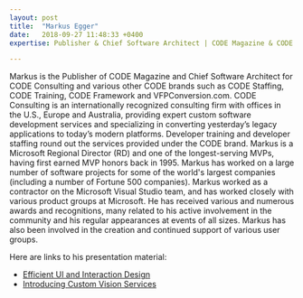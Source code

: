 ```yaml
---
layout: post
title:  "Markus Egger"
date:   2018-09-27 11:48:33 +0400
expertise: Publisher & Chief Software Architect | CODE Magazine & CODE Consulting

---
```


Markus is the Publisher of CODE Magazine and Chief Software Architect for CODE Consulting and various other CODE brands such as CODE Staffing, CODE Training, CODE Framework and VFPConversion.com. CODE Consulting is an internationally recognized consulting firm with offices in the U.S., Europe and Australia, providing expert custom software development services and specializing in converting yesterday’s legacy applications to today’s modern platforms. Developer training and developer staffing round out the services provided under the CODE brand. Markus is a Microsoft Regional Director (RD) and one of the longest-serving MVPs, having first earned MVP honors back in 1995. Markus has worked on a large number of software projects for some of the world's largest companies (including a number of Fortune 500 companies). Markus worked as a contractor on the Microsoft Visual Studio team, and has worked closely with various product groups at Microsoft. He has received various and numerous awards and recognitions, many related to his active involvement in the community and his regular appearances at events of all sizes. Markus has also been involved in the creation and continued support of various user groups.

Here are links to his presentation material:

- [Efficient UI and Interaction Design](https://devintxcontent.blob.core.windows.net/showcontent/Speaker%20Presentations%20Fall%202019/Interfaces%202019.pptx)
- [Introducing Custom Vision Services](https://devintxcontent.blob.core.windows.net/showcontent/Speaker%20Presentations%20Fall%202019/Computer%20Vision.pptx)
